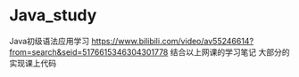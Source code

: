 # Java_study
Java初级语法应用学习
https://www.bilibili.com/video/av55246614?from=search&seid=5176615346304301778
结合以上网课的学习笔记
大部分的实现课上代码
